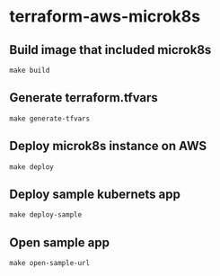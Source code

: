 # terraform-aws-microk8s

## Build image that included microk8s

```
make build
```

## Generate terraform.tfvars

```
make generate-tfvars
```

## Deploy microk8s instance on AWS

```
make deploy
```

## Deploy sample kubernets app

```
make deploy-sample
```

## Open sample app

```
make open-sample-url
```